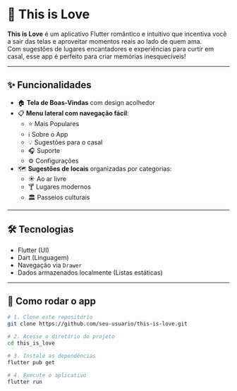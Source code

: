 # 💖 This is Love

**This is Love** é um aplicativo Flutter romântico e intuitivo que incentiva você a sair das telas e aproveitar momentos reais ao lado de quem ama.  
Com sugestões de lugares encantadores e experiências para curtir em casal, esse app é perfeito para criar memórias inesquecíveis!

---

## ✨ Funcionalidades

- 🏠 **Tela de Boas-Vindas** com design acolhedor
- 📋 **Menu lateral com navegação fácil**:
  - ⭐ Mais Populares
  - ℹ️ Sobre o App
  - 💡 Sugestões para o casal
  - 🎧 Suporte
  - ⚙️ Configurações
- 🗺️ **Sugestões de locais** organizadas por categorias:
  - ☀️ Ao ar livre
  - 🍸 Lugares modernos
  - 🏛️ Passeios culturais

---

## 🛠️ Tecnologias

- Flutter (UI)
- Dart (Linguagem)
- Navegação via `Drawer`
- Dados armazenados localmente (Listas estáticas)

---

## 🚀 Como rodar o app

```bash
# 1. Clone este repositório
git clone https://github.com/seu-usuario/this-is-love.git

# 2. Acesse o diretório do projeto
cd this_is_love

# 3. Instale as dependências
flutter pub get

# 4. Execute o aplicativo
flutter run